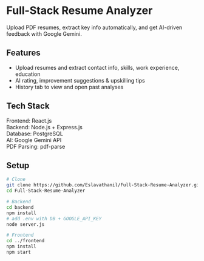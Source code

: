 # Full-Stack Resume Analyzer

Upload PDF resumes, extract key info automatically, and get AI-driven feedback with Google Gemini.

## Features
- Upload resumes and extract contact info, skills, work experience, education
- AI rating, improvement suggestions & upskilling tips
- History tab to view and open past analyses

## Tech Stack
Frontend: React.js  
Backend: Node.js + Express.js  
Database: PostgreSQL  
AI: Google Gemini API  
PDF Parsing: pdf-parse  

## Setup
```bash
# Clone
git clone https://github.com/Eslavathanil/Full-Stack-Resume-Analyzer.git
cd Full-Stack-Resume-Analyzer

# Backend
cd backend
npm install
# add .env with DB + GOOGLE_API_KEY
node server.js

# Frontend
cd ../frontend
npm install
npm start
